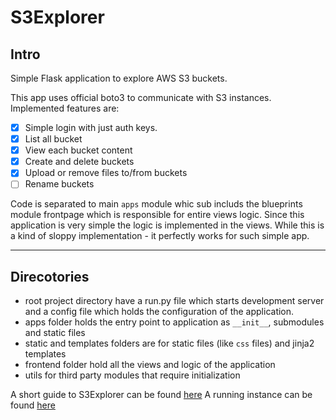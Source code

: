 # S3Explorer
## Intro
Simple Flask application to explore AWS S3 buckets.

This app uses official boto3 to communicate with S3 instances. 
Implemented features are:
- [x] Simple login with just auth keys.
- [x] List all bucket
- [x] View each bucket content
- [x] Create and delete buckets
- [x] Upload or remove files to/from buckets
- [ ] Rename buckets

Code is separated to main `apps` module whic sub includs the blueprints module frontpage which is responsible for entire views logic.
Since this application is very simple the logic is implemented in the views.
While this is a kind of sloppy implementation - it perfectly works for such simple app.

---
## Direcotories
* root project directory have a run.py file which starts development server and a config file which holds the configuration of the application.
* apps folder holds the entry point to application as `__init__`, submodules and static files
* static and templates folders are for static files (like `css` files) and jinja2 templates
* frontend folder hold all the views and logic of the application
* utils for third party modules that require initialization

A short guide to S3Explorer can be found [here](https://walldev.github.io/S3Explorer/)
A running instance can be found [here](http://88.99.85.182:5000)
